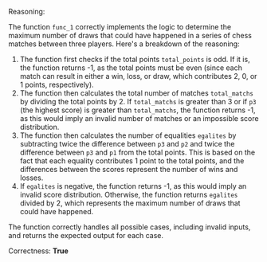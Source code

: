 Reasoning:

The function `func_1` correctly implements the logic to determine the maximum number of draws that could have happened in a series of chess matches between three players. Here's a breakdown of the reasoning:

1. The function first checks if the total points `total_points` is odd. If it is, the function returns -1, as the total points must be even (since each match can result in either a win, loss, or draw, which contributes 2, 0, or 1 points, respectively).
2. The function then calculates the total number of matches `total_matchs` by dividing the total points by 2. If `total_matchs` is greater than 3 or if `p3` (the highest score) is greater than `total_matchs`, the function returns -1, as this would imply an invalid number of matches or an impossible score distribution.
3. The function then calculates the number of equalities `egalites` by subtracting twice the difference between `p3` and `p2` and twice the difference between `p3` and `p1` from the total points. This is based on the fact that each equality contributes 1 point to the total points, and the differences between the scores represent the number of wins and losses.
4. If `egalites` is negative, the function returns -1, as this would imply an invalid score distribution. Otherwise, the function returns `egalites` divided by 2, which represents the maximum number of draws that could have happened.

The function correctly handles all possible cases, including invalid inputs, and returns the expected output for each case.

Correctness: **True**